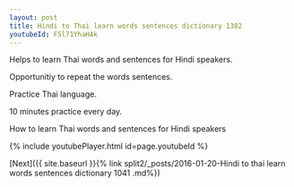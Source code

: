 ```yaml
---
layout: post
title: Hindi to Thai learn words sentences dictionary 1382 
youtubeId: F5l71YhaHAk
---
```

 
 
Helps to learn Thai words and sentences for Hindi speakers.

Opportunitiy to repeat the words sentences. 

Practice Thai language. 
 
10 minutes practice every day. 
 
How to learn Thai words and sentences for Hindi speakers 
 
{% include youtubePlayer.html id=page.youtubeId %}
 
 
[Next]({{ site.baseurl }}{% link  split2/_posts/2016-01-20-Hindi to thai learn words sentences dictionary 1041 .md%})
 
